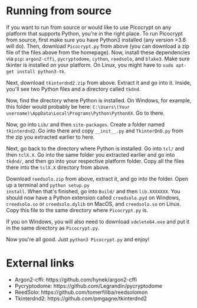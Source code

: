 # Running from source
If you want to run from source or would like to use Picocrypt on any platform that supports Python, you're in the right place. To run Picocrypt from source, first make sure you have Python3 installed (any version >3.6 will do). Then, download <code>Picocrypt.py</code> from above (you can download a zip file of the files above from the homepage). Now, install these dependencies via <code>pip</code>: <code>argon2-cffi</code>, <code>pycryptodome</code>, <code>cython</code>, <code>reedsolo</code>, and <code>blake3</code>. Make sure tkinter is installed on your platform. On Linux, you might have to <code>sudo apt-get install python3-tk</code>.

Next, download <code>tkinterdnd2.zip</code> from above. Extract it and go into it. Inside, you'll see two Python files and a directory called <code>tkdnd</code>.

Now, find the directory where Python is installed. On Windows, for example, this folder would probably be here:
<code>C:\Users\\(Your username)\AppData\Local\Programs\Python\PythonXX</code>. Go to there.

Now, go into <code>Lib/</code> and then <code>site-packages</code>. Create a folder named <code>tkinterdnd2</code>. Go into there and copy <code>&#95;&#95;init&#95;&#95;.py</code> and <code>TkinterDnD.py</code> from the zip you extracted earlier to here.

Next, go back to the directory where Python is installed. Go into <code>tcl/</code> and then <code>tclX.X</code>. Go into the same folder you extracted earlier and go into <code>tkdnd/</code>, and then go into your respective platform folder. Copy all the files there into the <code>tclX.X</code> directory from above.

Download <code>reedsolo.zip</code> from above, extract it, and go into the folder. Open up a terminal and <code>python setup.py install</code>. When that's finished, go into <code>Build/</code> and then <code>lib.XXXXXXX</code>. You should now have a Python extension called <code>creedsolo.pyd</code> on Windows, <code>creedsolo.so</code> or <code>creedsolo.dylib</code> on MacOS, and <code>creedsolo.so</code> on Linux. Copy this file to the same directory where <code>Picocrypt.py</code> is.

If you on Windows, you will also need to download <code>sdelete64.exe</code> and put it in the same directory as <code>Picocrypt.py</code>.

Now you're all good. Just <code>python3 Picocrypt.py</code> and enjoy!

# External links
<ul>
  <li>Argon2-cffi: https://github.com/hynek/argon2-cffi</li>
  <li>Pycryptodome: https://github.com/Legrandin/pycryptodome</li>
  <li>ReedSolo: https://github.com/tomerfiliba/reedsolomon</li>
  <li>Tkinterdnd2: https://github.com/pmgagne/tkinterdnd2</li>
</ul>

